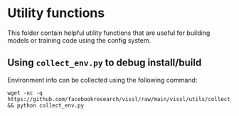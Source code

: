 # Utility functions

This folder contain helpful utility functions that are useful for building models or training code using the config system.

## Using `collect_env.py` to debug install/build

Environment info can be collected using the following command:
```
wget -nc -q https://github.com/facebookresearch/vissl/raw/main/vissl/utils/collect_env.py && python collect_env.py
```
